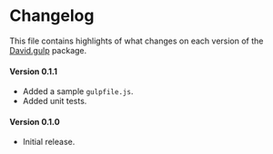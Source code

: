 # Changelog
This file contains highlights of what changes on each version of the [David.gulp](https://www.npmjs.com/package/gulp-david) package.

#### Version 0.1.1
- Added a sample `gulpfile.js`.
- Added unit tests.

#### Version 0.1.0
- Initial release.
